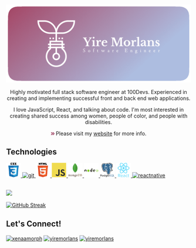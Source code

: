 <p align='center'><img src="https://raw.githubusercontent.com/yiremorlans/yiremorlans/fb1646cc9dce1e2e070e7aac5d1bea81de4d8236/yire-logo.png" alt="yire morlans logo" style="max-width: 100%;"/></p>
<p align='center'>Highly motivated full stack software engineer at 100Devs. Experienced in creating and implementing successful front and back end web applications.</p>
<p align='center'>I love JavaScript, React, and talking about code. I'm most interested in creating shared success among women, people of color, and people with disabilities.</p>
<p align='center'><img src="https://github.com/yiremorlans/yiremorlans/blob/main/fast-forward.png?raw=true" alt="arrow icon" height="10px" margin="auto" style="max-width: 100%;"> Please visit my <a href="https://yiremorlans.netlify.app/">website</a> for more info. </p>

  
<h2 align="left">Technologies</h2>  
<p align="left"> <a href="https://www.w3schools.com/css/" target="_blank" rel="noreferrer"> <img src="https://raw.githubusercontent.com/devicons/devicon/master/icons/css3/css3-original-wordmark.svg" alt="css3" width="40" height="40"/> </a> <a href="https://git-scm.com/" target="_blank" rel="noreferrer"> <img src="https://www.vectorlogo.zone/logos/git-scm/git-scm-icon.svg" alt="git" width="40" height="40"/> </a> <a href="https://www.w3.org/html/" target="_blank" rel="noreferrer"> <img src="https://raw.githubusercontent.com/devicons/devicon/master/icons/html5/html5-original-wordmark.svg" alt="html5" width="40" height="40"/> </a> <a href="https://developer.mozilla.org/en-US/docs/Web/JavaScript" target="_blank" rel="noreferrer"> <img src="https://raw.githubusercontent.com/devicons/devicon/master/icons/javascript/javascript-original.svg" alt="javascript" width="40" height="40"/> </a> <a href="https://www.mongodb.com/" target="_blank" rel="noreferrer"> <img src="https://raw.githubusercontent.com/devicons/devicon/master/icons/mongodb/mongodb-original-wordmark.svg" alt="mongodb" width="40" height="40"/> </a> <a href="https://nodejs.org" target="_blank" rel="noreferrer"> <img src="https://raw.githubusercontent.com/devicons/devicon/master/icons/nodejs/nodejs-original-wordmark.svg" alt="nodejs" width="40" height="40"/> </a> <a href="https://www.postgresql.org" target="_blank" rel="noreferrer"> <img src="https://raw.githubusercontent.com/devicons/devicon/master/icons/postgresql/postgresql-original-wordmark.svg" alt="postgresql" width="40" height="40"/> </a> <a href="https://reactjs.org/" target="_blank" rel="noreferrer"> <img src="https://raw.githubusercontent.com/devicons/devicon/master/icons/react/react-original-wordmark.svg" alt="react" width="40" height="40"/> </a> <a href="https://reactnative.dev/" target="_blank" rel="noreferrer"> <img src="https://reactnative.dev/img/header_logo.svg" alt="reactnative" width="40" height="40"/> </a> </p>  
 <br>
  <img src="https://www.codewars.com/users/XenaaMorph%20/badges/small">
  
 [![GitHub Streak](http://github-readme-streak-stats.herokuapp.com?user=yiremorlans&theme=tokyonight&date_format=M%20j%5B%2C%20Y%5D&background=DD272700)](https://git.io/streak-stats)

  


<h2 align="left">Let's Connect!</h2>  

<p align="left">  
<a href="https://twitter.com/xenaamorph" target="blank"><img align="center" src="https://raw.githubusercontent.com/rahuldkjain/github-profile-readme-generator/master/src/images/icons/Social/twitter.svg" alt="xenaamorph" height="30" width="40" /></a>  
<a href="https://linkedin.com/in/yiremorlans" target="blank"><img align="center" src="https://raw.githubusercontent.com/rahuldkjain/github-profile-readme-generator/master/src/images/icons/Social/linked-in-alt.svg" alt="yiremorlans" height="30" width="40" /></a>  
<a href="https://codesandbox.com/yiremorlans" target="blank"><img align="center" src="https://raw.githubusercontent.com/rahuldkjain/github-profile-readme-generator/master/src/images/icons/Social/codesandbox.svg" alt="yiremorlans" height="30" width="40" /></a> 
</p>
